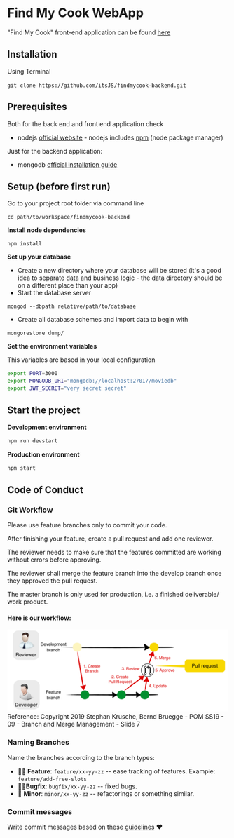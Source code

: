 # Find My Cook WebApp

"Find My Cook" front-end application can be found [here](https://github.com/itsJS/findmycook-frontend)

## Installation
Using Terminal

`git clone https://github.com/itsJS/findmycook-backend.git`

## Prerequisites

Both for the back end and front end application check

* nodejs [official website](https://nodejs.org/en/) - nodejs includes [npm](https://www.npmjs.com/) (node package manager)

Just for the backend application:

* mongodb [official installation guide](https://docs.mongodb.org/manual/administration/install-community/)

## Setup (before first run)

Go to your project root folder via command line
```
cd path/to/workspace/findmycook-backend
```

**Install node dependencies**

```
npm install
```

**Set up your database**

* Create a new directory where your database will be stored (it's a good idea to separate data and business logic - the data directory should be on a different place than your app)
* Start the database server
```
mongod --dbpath relative/path/to/database
```
* Create all database schemes and import data to begin with
```
mongorestore dump/
```

**Set the environment variables**

This variables are based in your local configuration
```bash
export PORT=3000
export MONGODB_URI="mongodb://localhost:27017/moviedb"
export JWT_SECRET="very secret secret"
```

## Start the project

**Development environment**
```bash
npm run devstart
```

**Production environment**
```bash
npm start
```

## Code of Conduct

### Git Workflow
Please use feature branches only to commit your code. 

After finishing your feature, create a pull request and add one reviewer.

The reviewer needs to make sure that the features committed are working without errors before approving.

The reviewer shall merge the feature branch into the develop branch once they approved the pull request.

The master branch is only used for production, i.e. a finished deliverable/ work product.

#### Here is our workflow:

![Image](git_workflow.png?raw=true)
Reference: Copyright 2019 Stephan Krusche, Bernd Bruegge - POM SS19 - 09 - Branch and Merge Management - Slide 7

### Naming Branches
Name the branches according to the branch types:
- 👨‍🎨 **Feature**: `feature/xx-yy-zz` -- ease tracking of features. Example: `feature/add-free-slots`
- 🧙‍♀️**Bugfix**: `bugfix/xx-yy-zz` -- fixed bugs.
- 👶 **Minor**: `minor/xx-yy-zz` -- refactorings or something similar.

### Commit messages
Write commit messages based on these [guidelines](https://chris.beams.io/posts/git-commit/) ❤
